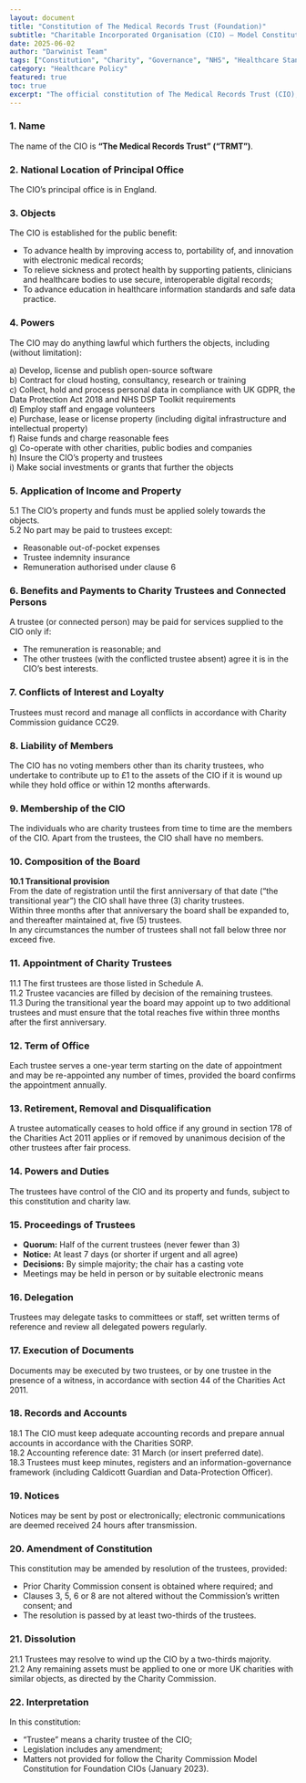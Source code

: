 ```yaml
---
layout: document
title: "Constitution of The Medical Records Trust (Foundation)"
subtitle: "Charitable Incorporated Organisation (CIO) – Model Constitution"
date: 2025-06-02
author: "Darwinist Team"
tags: ["Constitution", "Charity", "Governance", "NHS", "Healthcare Standards"]
category: "Healthcare Policy"
featured: true
toc: true
excerpt: "The official constitution of The Medical Records Trust (CIO), detailing its charitable objects, trustee structure, governance, and compliance with UK charity law and NHS information governance."
---
```


### 1. Name

The name of the CIO is **“The Medical Records Trust” (“TRMT”)**.

### 2. National Location of Principal Office

The CIO’s principal office is in England.

### 3. Objects

The CIO is established for the public benefit:

- To advance health by improving access to, portability of, and innovation with electronic medical records;
- To relieve sickness and protect health by supporting patients, clinicians and healthcare bodies to use secure, interoperable digital records;
- To advance education in healthcare information standards and safe data practice.

### 4. Powers

The CIO may do anything lawful which furthers the objects, including (without limitation):

a) Develop, license and publish open-source software  
b) Contract for cloud hosting, consultancy, research or training  
c) Collect, hold and process personal data in compliance with UK GDPR, the Data Protection Act 2018 and NHS DSP Toolkit requirements  
d) Employ staff and engage volunteers  
e) Purchase, lease or license property (including digital infrastructure and intellectual property)  
f) Raise funds and charge reasonable fees  
g) Co-operate with other charities, public bodies and companies  
h) Insure the CIO’s property and trustees  
i) Make social investments or grants that further the objects

### 5. Application of Income and Property

5.1 The CIO’s property and funds must be applied solely towards the objects.  
5.2 No part may be paid to trustees except:

- Reasonable out-of-pocket expenses
- Trustee indemnity insurance
- Remuneration authorised under clause 6

### 6. Benefits and Payments to Charity Trustees and Connected Persons

A trustee (or connected person) may be paid for services supplied to the CIO only if:

- The remuneration is reasonable; and
- The other trustees (with the conflicted trustee absent) agree it is in the CIO’s best interests.

### 7. Conflicts of Interest and Loyalty

Trustees must record and manage all conflicts in accordance with Charity Commission guidance CC29.

### 8. Liability of Members

The CIO has no voting members other than its charity trustees, who undertake to contribute up to £1 to the assets of the CIO if it is wound up while they hold office or within 12 months afterwards.

### 9. Membership of the CIO

The individuals who are charity trustees from time to time are the members of the CIO. Apart from the trustees, the CIO shall have no members.

### 10. Composition of the Board

**10.1 Transitional provision**  
From the date of registration until the first anniversary of that date (“the transitional year”) the CIO shall have three (3) charity trustees.  
Within three months after that anniversary the board shall be expanded to, and thereafter maintained at, five (5) trustees.  
In any circumstances the number of trustees shall not fall below three nor exceed five.

### 11. Appointment of Charity Trustees

11.1 The first trustees are those listed in Schedule A.  
11.2 Trustee vacancies are filled by decision of the remaining trustees.  
11.3 During the transitional year the board may appoint up to two additional trustees and must ensure that the total reaches five within three months after the first anniversary.

### 12. Term of Office

Each trustee serves a one-year term starting on the date of appointment and may be re-appointed any number of times, provided the board confirms the appointment annually.

### 13. Retirement, Removal and Disqualification

A trustee automatically ceases to hold office if any ground in section 178 of the Charities Act 2011 applies or if removed by unanimous decision of the other trustees after fair process.

### 14. Powers and Duties

The trustees have control of the CIO and its property and funds, subject to this constitution and charity law.

### 15. Proceedings of Trustees

- **Quorum:** Half of the current trustees (never fewer than 3)
- **Notice:** At least 7 days (or shorter if urgent and all agree)
- **Decisions:** By simple majority; the chair has a casting vote
- Meetings may be held in person or by suitable electronic means

### 16. Delegation

Trustees may delegate tasks to committees or staff, set written terms of reference and review all delegated powers regularly.

### 17. Execution of Documents

Documents may be executed by two trustees, or by one trustee in the presence of a witness, in accordance with section 44 of the Charities Act 2011.

### 18. Records and Accounts

18.1 The CIO must keep adequate accounting records and prepare annual accounts in accordance with the Charities SORP.  
18.2 Accounting reference date: 31 March (or insert preferred date).  
18.3 Trustees must keep minutes, registers and an information-governance framework (including Caldicott Guardian and Data-Protection Officer).

### 19. Notices

Notices may be sent by post or electronically; electronic communications are deemed received 24 hours after transmission.

### 20. Amendment of Constitution

This constitution may be amended by resolution of the trustees, provided:

- Prior Charity Commission consent is obtained where required; and
- Clauses 3, 5, 6 or 8 are not altered without the Commission’s written consent; and
- The resolution is passed by at least two-thirds of the trustees.

### 21. Dissolution

21.1 Trustees may resolve to wind up the CIO by a two-thirds majority.  
21.2 Any remaining assets must be applied to one or more UK charities with similar objects, as directed by the Charity Commission.

### 22. Interpretation

In this constitution:

- “Trustee” means a charity trustee of the CIO;
- Legislation includes any amendment;
- Matters not provided for follow the Charity Commission Model Constitution for Foundation CIOs (January 2023).